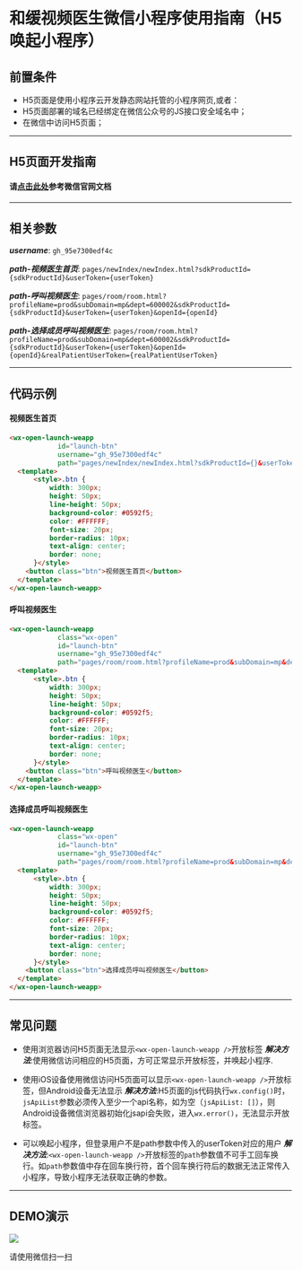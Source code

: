 # 和缓视频医生微信小程序使用指南（H5唤起小程序）


## 前置条件

* H5页面是使用小程序云开发静态网站托管的小程序网页,或者：
* H5页面部署的域名已经绑定在微信公众号的JS接口安全域名中；
* 在微信中访问H5页面；

---

## H5页面开发指南

#### 请[点击此处](https://developers.weixin.qq.com/doc/offiaccount/OA_Web_Apps/Wechat_Open_Tag.html)参考微信官网文档

---

## 相关参数

***username***: `gh_95e7300edf4c`

***path-视频医生首页***: `pages/newIndex/newIndex.html?sdkProductId={sdkProductId}&userToken={userToken}`

***path-呼叫视频医生***: `pages/room/room.html?profileName=prod&subDomain=mp&dept=600002&sdkProductId={sdkProductId}&userToken={userToken}&openId={openId}`

***path-选择成员呼叫视频医生***: `pages/room/room.html?profileName=prod&subDomain=mp&dept=600002&sdkProductId={sdkProductId}&userToken={userToken}&openId={openId}&realPatientUserToken={realPatientUserToken}`

---

## 代码示例

#### 视频医生首页 
```html
<wx-open-launch-weapp
            id="launch-btn"
            username="gh_95e7300edf4c"
            path="pages/newIndex/newIndex.html?sdkProductId={}&userToken={}">
  <template>
      <style>.btn {
          width: 300px;
          height: 50px;
          line-height: 50px;
          background-color: #0592f5;
          color: #FFFFFF;
          font-size: 20px;
          border-radius: 10px;
          text-align: center;
          border: none;
      }</style>
    <button class="btn">视频医生首页</button>
  </template>
</wx-open-launch-weapp>
```

#### 呼叫视频医生
```html
<wx-open-launch-weapp
            class="wx-open"
            id="launch-btn"
            username="gh_95e7300edf4c"
            path="pages/room/room.html?profileName=prod&subDomain=mp&dept=600002&sdkProductId={}&userToken={}&openId={}">
  <template>
      <style>.btn {
          width: 300px;
          height: 50px;
          line-height: 50px;
          background-color: #0592f5;
          color: #FFFFFF;
          font-size: 20px;
          border-radius: 10px;
          text-align: center;
          border: none;
      }</style>
    <button class="btn">呼叫视频医生</button>
  </template>
</wx-open-launch-weapp>
```

#### 选择成员呼叫视频医生
```html
<wx-open-launch-weapp
            class="wx-open"
            id="launch-btn"
            username="gh_95e7300edf4c"
            path="pages/room/room.html?profileName=prod&subDomain=mp&dept=600002&sdkProductId={}&userToken={}&openId={}&realPatientUserToken={}">
  <template>
      <style>.btn {
          width: 300px;
          height: 50px;
          line-height: 50px;
          background-color: #0592f5;
          color: #FFFFFF;
          font-size: 20px;
          border-radius: 10px;
          text-align: center;
          border: none;
      }</style>
    <button class="btn">选择成员呼叫视频医生</button>
  </template>
</wx-open-launch-weapp>
```

---

## 常见问题

* 使用浏览器访问H5页面无法显示`<wx-open-launch-weapp />`开放标签
***解决方法***:使用微信访问相应的H5页面，方可正常显示开放标签，并唤起小程序.

* 使用iOS设备使用微信访问H5页面可以显示`<wx-open-launch-weapp />`开放标签，但Android设备无法显示
***解决方法***:H5页面的js代码执行`wx.config()`时，`jsApiList`参数必须传入至少一个api名称，如为空（`jsApiList: []`），则Android设备微信浏览器初始化jsapi会失败，进入`wx.error()`，无法显示开放标签。

* 可以唤起小程序，但登录用户不是path参数中传入的userToken对应的用户
***解决方法***:`<wx-open-launch-weapp />`开放标签的`path`参数值不可手工回车换行。如`path`参数值中存在回车换行符，首个回车换行符后的数据无法正常传入小程序，导致小程序无法获取正确的参数。

---

## DEMO演示

![](https://imgs.hh-medic.com/icon/wmp/sdk/WX20201106-165055.png)

请使用微信扫一扫
